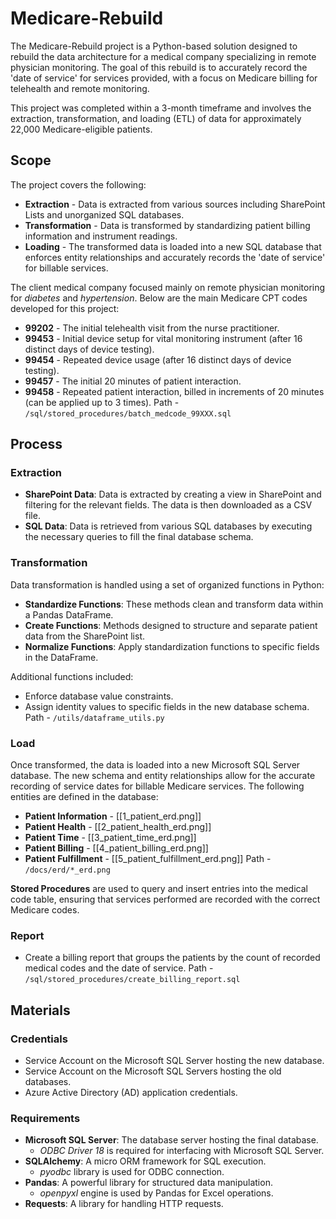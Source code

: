 # Medicare-Rebuild
The Medicare-Rebuild project is a Python-based solution designed to rebuild the data architecture for a medical company specializing in remote physician monitoring. The goal of this rebuild is to accurately record the 'date of service' for services provided, with a focus on Medicare billing for telehealth and remote monitoring.

This project was completed within a 3-month timeframe and involves the extraction, transformation, and loading (ETL) of data for approximately 22,000 Medicare-eligible patients.

## Scope
The project covers the following:
- **Extraction** - Data is extracted from various sources including SharePoint Lists and unorganized SQL databases.
- **Transformation** - Data is transformed by standardizing patient billing information and instrument readings.
- **Loading** - The transformed data is loaded into a new SQL database that enforces entity relationships and accurately records the 'date of service' for billable services.

The client medical company focused mainly on remote physician monitoring for *diabetes* and *hypertension*. 
Below are the main Medicare CPT codes developed for this project:
- **99202** - The initial telehealth visit from the nurse practitioner.
- **99453** - Initial device setup for vital monitoring instrument (after 16 distinct days of device testing).
- **99454** - Repeated device usage (after 16 distinct days of device testing).
- **99457** - The initial 20 minutes of patient interaction.
- **99458** - Repeated patient interaction, billed in increments of 20 minutes (can be applied up to 3 times).
Path - `/sql/stored_procedures/batch_medcode_99XXX.sql`

## Process
### Extraction
- **SharePoint Data**: Data is extracted by creating a view in SharePoint and filtering for the relevant fields. The data is then downloaded as a CSV file.
- **SQL Data**: Data is retrieved from various SQL databases by executing the necessary queries to fill the final database schema.
### Transformation
Data transformation is handled using a set of organized functions in Python:
- **Standardize Functions**: These methods clean and transform data within a Pandas DataFrame.
- **Create Functions**: Methods designed to structure and separate patient data from the SharePoint list.
- **Normalize Functions**: Apply standardization functions to specific fields in the DataFrame.

Additional functions included:
- Enforce database value constraints.
- Assign identity values to specific fields in the new database schema.
Path - `/utils/dataframe_utils.py`
### Load
Once transformed, the data is loaded into a new Microsoft SQL Server database. The new schema and entity relationships allow for the accurate recording of service dates for billable Medicare services. The following entities are defined in the database:
- **Patient Information** - [[1_patient_erd.png]]
- **Patient Health** - [[2_patient_health_erd.png]]
- **Patient Time** - [[3_patient_time_erd.png]]
- **Patient Billing** - [[4_patient_billing_erd.png]]
- **Patient Fulfillment** - [[5_patient_fulfillment_erd.png]]
Path - `/docs/erd/*_erd.png`

**Stored Procedures** are used to query and insert entries into the medical code table, ensuring that services performed are recorded with the correct Medicare codes.
### Report
- Create a billing report that groups the patients by the count of recorded medical codes and the date of service.
Path - `/sql/stored_procedures/create_billing_report.sql`

## Materials
### Credentials
- Service Account on the Microsoft SQL Server hosting the new database.
- Service Account on the Microsoft SQL Servers hosting the old databases.
- Azure Active Directory (AD) application credentials.
### Requirements
- **Microsoft SQL Server**: The database server hosting the final database.
    - _ODBC Driver 18_ is required for interfacing with Microsoft SQL Server.
- **SQLAlchemy**: A micro ORM framework for SQL execution.
    - _pyodbc_ library is used for ODBC connection.
- **Pandas**: A powerful library for structured data manipulation.
    - _openpyxl_ engine is used by Pandas for Excel operations.
- **Requests**: A library for handling HTTP requests.
